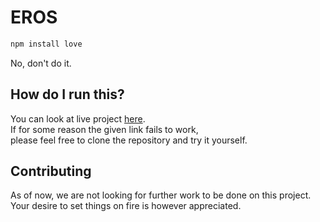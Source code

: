 # EROS

```bash
npm install love
```
No, don't do it. 

## How do I run this?

You can look at live project [here](https://example.com).  
If for some reason the given link fails to work,  
please feel free to clone the repository and try it yourself.
## Contributing
As of now, we are not looking for further work to be done on this project.  
Your desire to set things on fire is however appreciated.